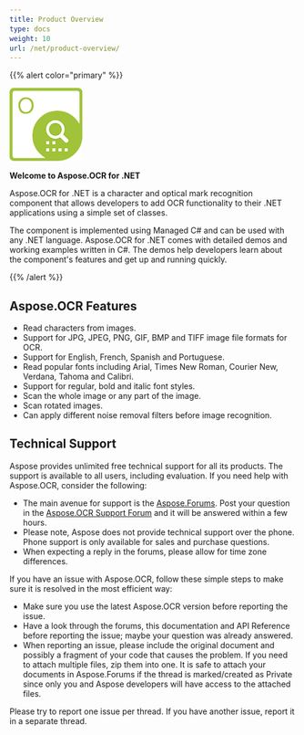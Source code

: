 ```yaml
---
title: Product Overview
type: docs
weight: 10
url: /net/product-overview/
---
```


{{% alert color="primary" %}}

![todo:image_alt_text](product-overview_1.png)

**Welcome to Aspose.OCR for .NET**

Aspose.OCR for .NET is a character and optical mark recognition component that allows developers to add OCR functionality to their .NET applications using a simple set of classes.

The component is implemented using Managed C# and can be used with any .NET language. Aspose.OCR for .NET comes with detailed demos and working examples written in C#. The demos help developers learn about the component's features and get up and running quickly.

{{% /alert %}}

## **Aspose.OCR Features**

- Read characters from images.
- Support for JPG, JPEG, PNG, GIF, BMP and TIFF image file formats for OCR.
- Support for English, French, Spanish and Portuguese.
- Read popular fonts including Arial, Times New Roman, Courier New, Verdana, Tahoma and Calibri.
- Support for regular, bold and italic font styles.
- Scan the whole image or any part of the image.
- Scan rotated images.
- Can apply different noise removal filters before image recognition.

## **Technical Support**

Aspose provides unlimited free technical support for all its products. The support is available to all users, including evaluation. If you need help with Aspose.OCR, consider the following:

- The main avenue for support is the [Aspose.Forums](https://forum.aspose.com/). Post your question in the [Aspose.OCR Support Forum](https://forum.aspose.com/c/ocr) and it will be answered within a few hours.
- Please note, Aspose does not provide technical support over the phone. Phone support is only available for sales and purchase questions.
- When expecting a reply in the forums, please allow for time zone differences.

If you have an issue with Aspose.OCR, follow these simple steps to make sure it is resolved in the most efficient way:

- Make sure you use the latest Aspose.OCR version before reporting the issue.
- Have a look through the forums, this documentation and API Reference before reporting the issue; maybe your question was already answered.
- When reporting an issue, please include the original document and possibly a fragment of your code that causes the problem. If you need to attach multiple files, zip them into one. It is safe to attach your documents in Aspose.Forums if the thread is marked/created as Private since only you and Aspose developers will have access to the attached files.

Please try to report one issue per thread. If you have another issue, report it in a separate thread.

